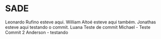 # SADE
Leonardo Rufino esteve aqui.
William Altoé esteve aqui também.
Jonathas esteve aqui testando o commit.
Luana Teste de commit
Michael - Teste Commit 2
Anderson - testando
